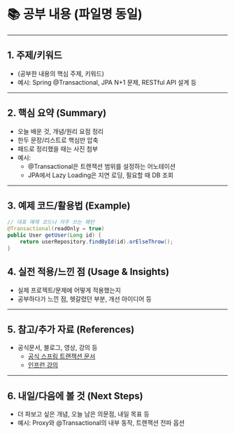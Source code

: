 # 📚 공부 내용 (파일명 동일)

---

## 1. 주제/키워드
- (공부한 내용의 핵심 주제, 키워드)
- 예시: Spring @Transactional, JPA N+1 문제, RESTful API 설계 등

---

## 2. 핵심 요약 (Summary)
- 오늘 배운 것, 개념/원리 요점 정리  
- 한두 문장/리스트로 핵심만 압축
- 패드로 정리했을 때는 사진 첨부 
- 예시:
  - @Transactional은 트랜잭션 범위를 설정하는 어노테이션
  - JPA에서 Lazy Loading은 지연 로딩, 필요할 때 DB 조회

---

## 3. 예제 코드/활용법 (Example)
```java
// 대표 예제 코드나 자주 쓰는 패턴
@Transactional(readOnly = true)
public User getUser(Long id) {
    return userRepository.findById(id).orElseThrow();
}
```

## 4. 실전 적용/느낀 점 (Usage & Insights)
- 실제 프로젝트/문제에 어떻게 적용했는지  
- 공부하다가 느낀 점, 헷갈렸던 부분, 개선 아이디어 등

---

## 5. 참고/추가 자료 (References)
- 공식문서, 블로그, 영상, 강의 등  
  - [공식 스프링 트랜잭션 문서](https://docs.spring.io/...)
  - [인프런 강의](https://inflearn.com/...)

---

## 6. 내일/다음에 볼 것 (Next Steps)
- 더 파보고 싶은 개념, 오늘 남은 의문점, 내일 목표 등  
- 예시: Proxy와 @Transactional의 내부 동작, 트랜잭션 전파 옵션

